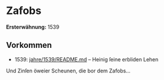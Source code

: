 # Zafobs

**Ersterwähnung:** 1539

## Vorkommen
- 1539: [jahre/1539/README.md](../jahre/1539/README.md) – Heinig ſeine erbliden Lehen

Und Zinſen öweier Scheunen, die bor dem Zafobs...
